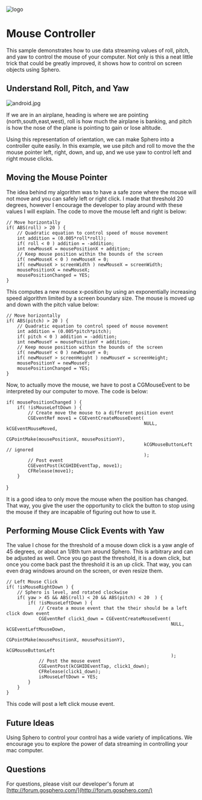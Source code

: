 ![logo](http://update.orbotix.com/developer/sphero-small.png)

# Mouse Controller

This sample demonstrates how to use data streaming values of roll, pitch, and yaw to control the mouse of your computer.  Not only is this a neat little trick that could be greatly improved, it shows how to control on screen objects using Sphero.

## Understand Roll, Pitch, and Yaw

![android.jpg](https://github.com/orbotix/Sphero-Android-SDK/raw/master/assets/IMU.png)
    
If we are in an airplane, heading is where we are pointing (north,south,east,west), roll is how much the airplane is banking, and pitch is how the nose of the plane is pointing to gain or lose altitude.  

Using this representation of orientation, we can make Sphero into a controller quite easily.  In this example, we use pitch and roll to move the the mouse pointer left, right, down, and up, and we use yaw to control left and right mouse clicks.

## Moving the Mouse Pointer

The idea behind my algorithm was to have a safe zone where the mouse will not move and you can safely left or right click.  I made that threshold 20 degrees, however I encourage the developer to play around with these values I will explain.  The code to move the mouse left and right is below:

    // Move horizontally
    if( ABS(roll) > 20 ) {
        // Quadratic equation to control speed of mouse movement
        int addition = (0.005*roll*roll);
        if( roll < 0 ) addition = -addition;
        int newMouseX = mousePositionX + addition;
        // Keep mouse position within the bounds of the screen
        if( newMouseX < 0 ) newMouseX = 0;
        if( newMouseX > screenWidth ) newMouseX = screenWidth;
        mousePositionX = newMouseX;
        mousePositionChanged = YES;
    }
    
This computes a new mouse x-position by using an exponentially increasing speed algorithm limited by a screen boundary size. The mouse is moved up and down with the pitch value below:

    // Move horizontally
    if( ABS(pitch) > 20 ) {
        // Quadratic equation to control speed of mouse movement
        int addition = (0.005*pitch*pitch);
        if( pitch < 0 ) addition = -addition;
        int newMouseY = mousePositionY + addition;
        // Keep mouse position within the bounds of the screen
        if( newMouseY < 0 ) newMouseY = 0;
        if( newMouseY > screenHeight ) newMouseY = screenHeight;
        mousePositionY = newMouseY;
        mousePositionChanged = YES;
    }
    
Now, to actually move the mouse, we have to post a CGMouseEvent to be interpreted by our computer to move.  The code is below:

    if( mousePositionChanged ) {
        if( !isMouseLeftDown ) {
            // Create move the mouse to a different position event
            CGEventRef move1 = CGEventCreateMouseEvent(
                                                       NULL, kCGEventMouseMoved,
                                                       CGPointMake(mousePositionX, mousePositionY),
                                                       kCGMouseButtonLeft // ignored
                                                       );
            // Post event
            CGEventPost(kCGHIDEventTap, move1);
            CFRelease(move1);
        }
   }
   
It is a good idea to only move the mouse when the position has changed.  That way, you give the user the opportunity to click the button to stop using the mouse if they are incapable of figuring out how to use it.

## Performing Mouse Click Events with Yaw

The value I chose for the threshold of a mouse down click is a yaw angle of 45 degrees, or about an 1/8th turn around Sphero.  This is arbitrary and can be adjusted as well. Once you go past the threshold, it is a down click, but once you come back past the threshold it is an up click.  That way, you can even drag windows around on the screen, or even resize them.
    
    // Left Mouse Click
    if( !isMouseRightDown ) {
        // Sphero is level, and rotated clockwise
        if( yaw > 45 && ABS(roll) < 20 && ABS(pitch) < 20  ) {
            if( !isMouseLeftDown ) {
                // Create a mouse event that the their should be a left click down event
                CGEventRef click1_down = CGEventCreateMouseEvent(
                                                                 NULL, kCGEventLeftMouseDown,
                                                                 CGPointMake(mousePositionX, mousePositionY),
                                                                 kCGMouseButtonLeft
                                                                 );
                // Post the mouse event
                CGEventPost(kCGHIDEventTap, click1_down);
                CFRelease(click1_down);
                isMouseLeftDown = YES;
            }
        }
    }
    
This code will post a left click mouse event.

## Future Ideas

Using Sphero to control your control has a wide variety of implications.  We encourage you to explore the power of data streaming in controlling your mac computer.

## Questions

For questions, please visit our developer's forum at [http://forum.gosphero.com/](http://forum.gosphero.com/)





